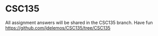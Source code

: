 # CSC135

All assignment answers will be shared in the CSC135 branch. Have fun
https://github.com/jdelemos/CSC135/tree/CSC135
